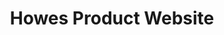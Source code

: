 ---
rank: 10
role: "Web Dev / Web Design"
type: web-dev web-design
title: "Howes Product Website"
image: "lourdgenehowes.png"
link: "lourdgenehowes.github.io"
bg-color: "df5f58"
---